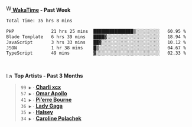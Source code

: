 <img src="https://github.com/dxnter/dxnter/assets/17434202/67b21fa4-d36d-46f9-9dec-f23d976b00ef" alt="WakaTime Logo" width="14" height="18"/><a href="https://wakatime.com/@dxnter" target="_blank"><strong> WakaTime</strong></a><strong> - Past Week</strong>

<!--START_SECTION:waka-->

```txt
Total Time: 35 hrs 8 mins

PHP              21 hrs 25 mins  ███████████████▒░░░░░░░░░   60.95 %
Blade Template   6 hrs 39 mins   ████▓░░░░░░░░░░░░░░░░░░░░   18.94 %
JavaScript       3 hrs 33 mins   ██▓░░░░░░░░░░░░░░░░░░░░░░   10.12 %
JSON             1 hr 38 mins    █▒░░░░░░░░░░░░░░░░░░░░░░░   04.67 %
TypeScript       49 mins         ▓░░░░░░░░░░░░░░░░░░░░░░░░   02.33 %
```

<!--END_SECTION:waka-->

<br/>

<!--START_LASTFM_ARTISTS:{"period": "3month", "rows": 6}-->
<a href="https://last.fm" target="_blank"><img src="https://user-images.githubusercontent.com/17434202/215290617-e793598d-d7c9-428f-9975-156db1ba89cc.svg" alt="Last.fm Logo" width="18" height="13"/></a> **Top Artists - Past 3 Months**

> `99 ▶️` ∙ **[Charli xcx](https://www.last.fm/music/Charli+xcx)**<br/>
> `57 ▶️` ∙ **[Omar Apollo](https://www.last.fm/music/Omar+Apollo)**<br/>
> `41 ▶️` ∙ **[Pi’erre Bourne](https://www.last.fm/music/Pi%E2%80%99erre+Bourne)**<br/>
> `36 ▶️` ∙ **[Lady Gaga](https://www.last.fm/music/Lady+Gaga)**<br/>
> `35 ▶️` ∙ **[Halsey](https://www.last.fm/music/Halsey)**<br/>
> `34 ▶️` ∙ **[Caroline Polachek](https://www.last.fm/music/Caroline+Polachek)**<br/>
<!--END_LASTFM_ARTISTS-->
